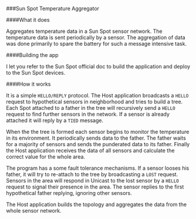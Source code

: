 ###Sun Spot Temperature Aggregator

####What it does

Aggregates temperature data in a Sun Spot sensor network. The temperature data is sent periodically by a sensor. The aggregation of data was done primarily to spare the battery for such a message intensive task.

####Building the app

I let you refer to the Sun Spot official doc to build the application and deploy to the Sun Spot devices.

####How it works

It is a simple `HELLO/REPLY` protocol. The Host application broadcasts a `HELLO` request to hypothetical sensors in neighborhood and tries to build a tree. Each Spot attached to a father in the tree will recursively send a `HELLO` request to find further sensors in the network. If a sensor is already attached it will reply by a `TIED` message.

When the the tree is formed each sensor begins to monitor the temperature in its environment. It periodically sends data to the father. The father waits for a majority of sensors and sends the punderated data to its father. Finally the Host application receives the data of all sensors and calculate the correct value for the whole area.

The program has a some fault tolerance mechanisms. If a sensor looses his father, it will try to re-attach to the tree by broadcasting a `LOST` request. Sensors in the area will respond in Unicast to the lost sensor by a `HELLO` request to signal their presence in the area. The sensor replies to the first hypothetical father replying, ignoring other sensors.

The Host application builds the topology and aggregates the data from the whole sensor network.
